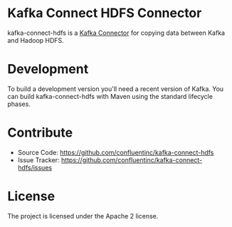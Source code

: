 # Kafka Connect HDFS Connector

kafka-connect-hdfs is a [Kafka Connector](http://kafka.apache.org/090/documentation.html#connect)
for copying data between Kafka and Hadoop HDFS.

# Development

To build a development version you'll need a recent version of Kafka. You can build
kafka-connect-hdfs with Maven using the standard lifecycle phases.


# Contribute

- Source Code: https://github.com/confluentinc/kafka-connect-hdfs
- Issue Tracker: https://github.com/confluentinc/kafka-connect-hdfs/issues


# License

The project is licensed under the Apache 2 license.
